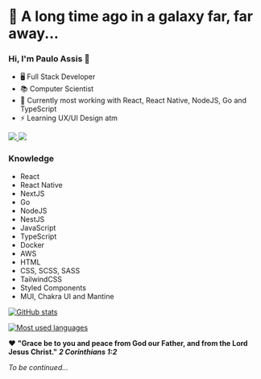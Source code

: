# 👾 A long time ago in a galaxy far, far away...

### Hi, I'm Paulo Assis 👋

  - 🖥️ Full Stack Developer
  - 📚 Computer Scientist
  - 🌱 Currently most working with React, React Native, NodeJS, Go and TypeScript
  - ⚡ Learning UX/UI Design atm

<div> 
  <a href = "mailto:fhlpassis@gmail.com" target="_blank">
    <img src="https://img.shields.io/badge/Gmail-D14836?style=for-the-badge&logo=gmail&logoColor=white">
  </a>
  <a href="https://www.linkedin.com/in/fhlpassis" target="_blank">
    <img src="https://img.shields.io/badge/-LinkedIn-%230077B5?style=for-the-badge&logo=linkedin&logoColor=white" target="_blank">
  </a>
</div>

### Knowledge

   - React
   - React Native
   - NextJS
   - Go
   - NodeJS
   - NestJS
   - JavaScript
   - TypeScript
   - Docker
   - AWS
   - HTML
   - CSS, SCSS, SASS
   - TailwindCSS
   - Styled Components
   - MUI, Chakra UI and Mantine

[![GitHub stats](https://github-readme-stats.vercel.app/api?username=fhlpassis&count_private=true&show_icons=trueinclude_all_commits=false&theme=dark)](https://github.com/fhlpassis/github-readme-stats)

[![Most used languages](https://github-readme-stats.vercel.app/api/top-langs/?username=fhlpassis&&langs_count=10&layout=compact&theme=dark)](https://github.com/fhlpassis/github-readme-stats)

❤️ **"Grace be to you and peace from God our Father, and from the Lord Jesus Christ." *2 Corinthians 1:2***

*To be continued...*
